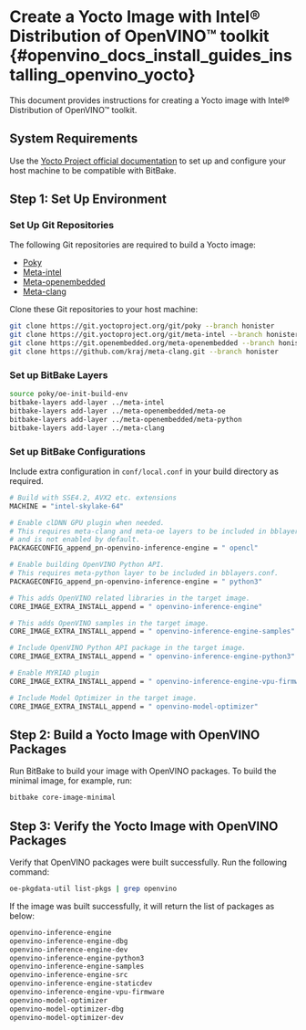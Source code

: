 # Create a Yocto Image with Intel® Distribution of OpenVINO™ toolkit {#openvino_docs_install_guides_installing_openvino_yocto}
This document provides instructions for creating a Yocto image with Intel® Distribution of OpenVINO™ toolkit.

## System Requirements
Use the [Yocto Project official documentation](https://docs.yoctoproject.org/brief-yoctoprojectqs/index.html#compatible-linux-distribution) to set up and configure your host machine to be compatible with BitBake.

## Step 1: Set Up Environment

### Set Up Git Repositories
The following Git repositories are required to build a Yocto image:

- [Poky](https://git.yoctoproject.org/poky)
- [Meta-intel](https://git.yoctoproject.org/meta-intel/tree/README)
- [Meta-openembedded](http://cgit.openembedded.org/meta-openembedded/tree/README)
- <a href="https://github.com/kraj/meta-clang/blob/master/README.md">Meta-clang</a>

Clone these Git repositories to your host machine: 
```sh
git clone https://git.yoctoproject.org/git/poky --branch honister
git clone https://git.yoctoproject.org/git/meta-intel --branch honister
git clone https://git.openembedded.org/meta-openembedded --branch honister
git clone https://github.com/kraj/meta-clang.git --branch honister
```

### Set up BitBake Layers

```sh
source poky/oe-init-build-env
bitbake-layers add-layer ../meta-intel
bitbake-layers add-layer ../meta-openembedded/meta-oe
bitbake-layers add-layer ../meta-openembedded/meta-python
bitbake-layers add-layer ../meta-clang
```

### Set up BitBake Configurations

Include extra configuration in `conf/local.conf` in your build directory as required.

```sh
# Build with SSE4.2, AVX2 etc. extensions
MACHINE = "intel-skylake-64"

# Enable clDNN GPU plugin when needed.
# This requires meta-clang and meta-oe layers to be included in bblayers.conf
# and is not enabled by default.
PACKAGECONFIG_append_pn-openvino-inference-engine = " opencl"

# Enable building OpenVINO Python API.
# This requires meta-python layer to be included in bblayers.conf.
PACKAGECONFIG_append_pn-openvino-inference-engine = " python3"

# This adds OpenVINO related libraries in the target image.
CORE_IMAGE_EXTRA_INSTALL_append = " openvino-inference-engine"

# This adds OpenVINO samples in the target image.
CORE_IMAGE_EXTRA_INSTALL_append = " openvino-inference-engine-samples"

# Include OpenVINO Python API package in the target image.
CORE_IMAGE_EXTRA_INSTALL_append = " openvino-inference-engine-python3"

# Enable MYRIAD plugin
CORE_IMAGE_EXTRA_INSTALL_append = " openvino-inference-engine-vpu-firmware"

# Include Model Optimizer in the target image.
CORE_IMAGE_EXTRA_INSTALL_append = " openvino-model-optimizer"
```

## Step 2: Build a Yocto Image with OpenVINO Packages

Run BitBake to build your image with OpenVINO packages. To build the minimal image, for example, run:
```sh
bitbake core-image-minimal
```

## Step 3: Verify the Yocto Image with OpenVINO Packages

Verify that OpenVINO packages were built successfully.
Run the following command:
```sh
oe-pkgdata-util list-pkgs | grep openvino
```

If the image was built successfully, it will return the list of packages as below:
```sh
openvino-inference-engine
openvino-inference-engine-dbg
openvino-inference-engine-dev
openvino-inference-engine-python3
openvino-inference-engine-samples
openvino-inference-engine-src
openvino-inference-engine-staticdev
openvino-inference-engine-vpu-firmware
openvino-model-optimizer
openvino-model-optimizer-dbg
openvino-model-optimizer-dev
```
